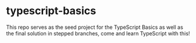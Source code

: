 # typescript-basics
This repo serves as the seed project for the TypeScript Basics as well as the final solution in stepped branches, come and learn TypeScript with this!
